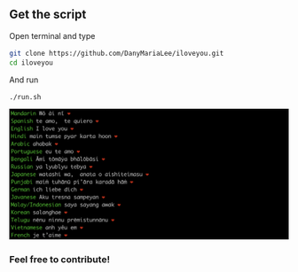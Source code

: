 ## Get the script

Open terminal and type

```bash
git clone https://github.com/DanyMariaLee/iloveyou.git
cd iloveyou
```

And run
```bash
./run.sh
```

[![N|Solid](./output.png)](https://nodesource.com/products/nsolid)

### Feel free to contribute!

